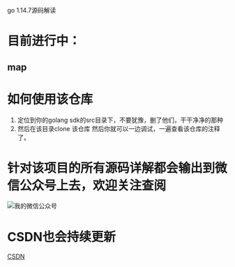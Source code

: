 go 1.14.7源码解读
# 目前进行中：
## map
# 如何使用该仓库
1. 定位到你的golang sdk的src目录下，不要犹豫，删了他们，干干净净的那种
2. 然后在该目录clone 该仓库
然后你就可以一边调试，一遍查看该仓库的注释了。
# 针对该项目的所有源码详解都会输出到微信公众号上去，欢迎关注查阅
![我的微信公众号](https://img-blog.csdnimg.cn/20201125161339283.png?x-oss-process=image/watermark,type_ZmFuZ3poZW5naGVpdGk,shadow_10,text_aHR0cHM6Ly9ibG9nLmNzZG4ubmV0L3UwMTA5MjczNDA=,size_16,color_FFFFFF,t_70#pic_center)
# CSDN也会持续更新
[CSDN](https://blog.csdn.net/u010927340)
